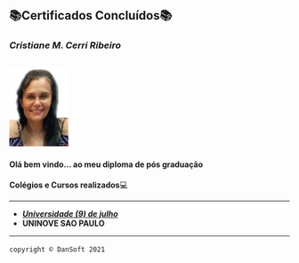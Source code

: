## :books:Certificados Concluídos:books:

### *Cristiane M. Cerri Ribeiro*

##   <img src="img/crft.jpg" alt="0" style="zoom: 50%;" />

#### **Olá bem vindo... ao meu diploma de pós graduação** 

**Colégios e Cursos realizados**:computer:

-----------------------------------------------------

- _**[Universidade (9) de julho ](https://github.com/danieldansoft/Certificados/blob/master/crt/57451.pdf)**_
- **UNINOVE SAO PAULO**

-----------------------------------------------------

`copyright © DanSoft 2021`

